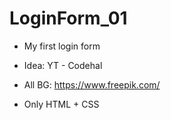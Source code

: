 # LoginForm_01
* My first login form
* Idea: YT - Codehal
* All BG: https://www.freepik.com/
  
* Only HTML + CSS

